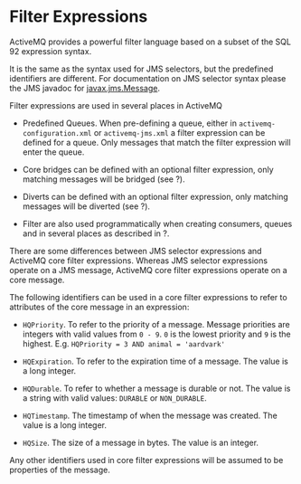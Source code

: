 Filter Expressions
==================

ActiveMQ provides a powerful filter language based on a subset of the
SQL 92 expression syntax.

It is the same as the syntax used for JMS selectors, but the predefined
identifiers are different. For documentation on JMS selector syntax
please the JMS javadoc for
[javax.jms.Message](http://docs.oracle.com/javaee/6/api/javax/jms/Message.html).

Filter expressions are used in several places in ActiveMQ

-   Predefined Queues. When pre-defining a queue, either in
    `activemq-configuration.xml` or `activemq-jms.xml` a filter
    expression can be defined for a queue. Only messages that match the
    filter expression will enter the queue.

-   Core bridges can be defined with an optional filter expression, only
    matching messages will be bridged (see ?).

-   Diverts can be defined with an optional filter expression, only
    matching messages will be diverted (see ?).

-   Filter are also used programmatically when creating consumers,
    queues and in several places as described in ?.

There are some differences between JMS selector expressions and ActiveMQ
core filter expressions. Whereas JMS selector expressions operate on a
JMS message, ActiveMQ core filter expressions operate on a core message.

The following identifiers can be used in a core filter expressions to
refer to attributes of the core message in an expression:

-   `HQPriority`. To refer to the priority of a message. Message
    priorities are integers with valid values from `0 - 9`. `0` is the
    lowest priority and `9` is the highest. E.g.
    `HQPriority = 3 AND animal = 'aardvark'`

-   `HQExpiration`. To refer to the expiration time of a message. The
    value is a long integer.

-   `HQDurable`. To refer to whether a message is durable or not. The
    value is a string with valid values: `DURABLE` or `NON_DURABLE`.

-   `HQTimestamp`. The timestamp of when the message was created. The
    value is a long integer.

-   `HQSize`. The size of a message in bytes. The value is an integer.

Any other identifiers used in core filter expressions will be assumed to
be properties of the message.
